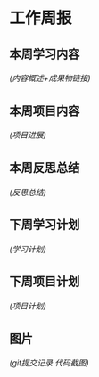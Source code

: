 # 工作周报

## 本周学习内容

###### (内容概述+成果物链接)

## 本周项目内容

###### (项目进展)

## 本周反思总结

###### (反思总结)

## 下周学习计划

###### (学习计划)

## 下周项目计划

###### (项目计划)

## 图片

###### (git提交记录 代码截图)